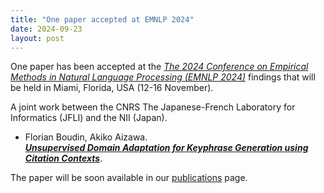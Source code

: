 ```yaml
---
title: "One paper accepted at EMNLP 2024"
date: 2024-09-23
layout: post
---
```


One paper has been accepted at the *[The 2024 Conference on Empirical Methods in Natural Language Processing (EMNLP 2024)](https://2024.emnlp.org/)* findings that will be held in Miami, Florida, USA (12-16 November).

A joint work between the CNRS The Japanese-French Laboratory for Informatics (JFLI) and the NII (Japan).

- Florian Boudin, Akiko Aizawa.<br />
*[**Unsupervised Domain Adaptation for Keyphrase Generation using Citation Contexts**](https://arxiv.org/abs/2409.13266)*.

The paper will be soon available in our [publications](/publications.html) page.
